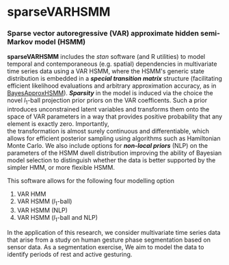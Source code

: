 # sparseVARHSMM
### Sparse vector autoregressive (VAR) approximate hidden semi-Markov model (HSMM) 

**sparseVARHSMM** includes the *stan* software (and R utilities) to model temporal and contemporaneous (e.g. spatial) dependencies in multivariate time series data using a VAR HSMM, where the HSMM's generic state distribution is embedded in a ***special transition matrix*** structure (facilitating efficient likelihood evaluations and arbitrary approximation accuracy, as in [BayesApproxHSMM](https://github.com/Beniamino92/BayesianApproxHSMM/)). ***Sparsity*** in the model is induced via the choice  the novel $l_1$-ball projection prior priors on the VAR coefficents. Such a prior introduces unconstrained latent variables and transforms them onto the space of VAR parameters in a way that provides positive probability that any element is exactly zero. Importantly,  
the transformation is almost surely continuous and differentiable, which allows for efficient posterior sampling using algorithms such as Hamiltonian Monte Carlo. We also include options for ***non-local priors*** (NLP) on the parameters of the HSMM dwell distribution improving the ability of Bayesian model selection to distinguish whether the data is better supported by the simpler HMM, or more flexible HSMM. 

This software allows for the following four modelling option 

1. VAR HMM
2. VAR HSMM ($l_1$-ball)
3. VAR HSMM (NLP) 
4. VAR HSMM ($l_1$-ball and NLP)

In the application of this research, we consider multivariate time series data that arise from a study on human gesture phase segmentation based on sensor data. As a segmentation exercise, We aim to model the data to identify periods of rest and active gesturing. 

